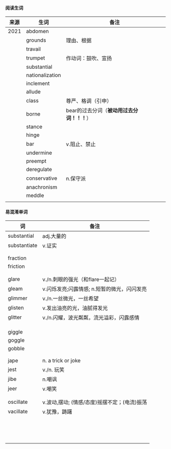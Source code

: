 #### 阅读生词

| 来源 | 生词            | 备注                                       |
| ---- | --------------- | ------------------------------------------ |
| 2021 | abdomen         |                                            |
|      | grounds         | 理由、根据                                 |
|      | travail         |                                            |
|      | trumpet         | 作动词：鼓吹、宣扬                         |
|      | substantial     |                                            |
|      | nationalization |                                            |
|      | inclement       |                                            |
|      | allude          |                                            |
|      | class           | 尊严、格调（引申）                         |
|      | borne           | bear的过去分词（**被动用过去分词！！！**） |
|      | stance          |                                            |
|      | hinge           |                                            |
|      | bar             | v.阻止、禁止                               |
|      | undermine       |                                            |
|      | preempt         |                                            |
|      | deregulate      |                                            |
|      | conservative    | n.保守派                                   |
|      | anachronism     |                                            |
|      | meddle          |                                            |
|      |                 |                                            |











#### 易混淆单词

| 词           | 备注                                         |
| ------------ | -------------------------------------------- |
| substantial  | adj.大量的                                   |
| substantiate | v.证实                                       |
|              |                                              |
|              |                                              |
| fraction     |                                              |
| friction     |                                              |
|              |                                              |
|              |                                              |
| glare        | v./n.刺眼的强光（和flare一起记）             |
| gleam        | v.闪烁发亮;闪露情感; n.短暂的微光，闪闪发亮  |
| glimmer      | v./n.一丝微光，一丝希望                      |
| glisten      | v.发出油亮的光，油腻得发光                   |
| glitter      | v./n.闪耀，波光粼粼，流光溢彩，闪露感情      |
|              |                                              |
|              |                                              |
|              |                                              |
| giggle       |                                              |
| goggle       |                                              |
| gobble       |                                              |
|              |                                              |
|              |                                              |
| jape         | n. a trick or joke                           |
| jest         | v./n. 玩笑                                   |
| jibe         | n.嘲讽                                       |
| jeer         | v.嘲笑                                       |
|              |                                              |
|              |                                              |
| oscillate    | v.波动,摆动; (情感/态度)摇摆不定；(电流)振荡 |
| vacillate    | v.犹豫，踌躇                                 |
|              |                                              |
|              |                                              |
|              |                                              |
|              |                                              |
|              |                                              |
|              |                                              |
|              |                                              |
|              |                                              |
|              |                                              |
|              |                                              |
|              |                                              |
|              |                                              |
|              |                                              |
|              |                                              |

